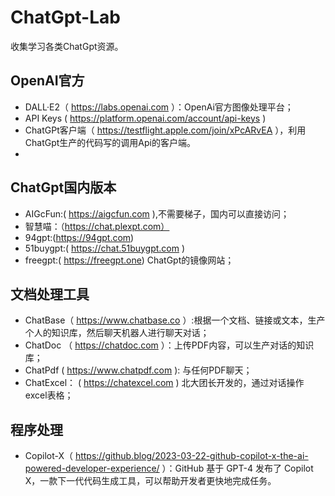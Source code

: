 # ChatGpt-Lab

收集学习各类ChatGpt资源。

## OpenAI官方

- DALL·E2（ https://labs.openai.com  ）：OpenAi官方图像处理平台；
- API Keys ( https://platform.openai.com/account/api-keys )
- ChatGPt客户端（ https://testflight.apple.com/join/xPcARvEA ），利用ChatGpt生产的代码写的调用Api的客户端。
- 

## ChatGpt国内版本

- AIGcFun:( https://aigcfun.com  ),不需要梯子，国内可以直接访问；
- 智慧喵：（https://chat.plexpt.com）
- 94gpt:(https://94gpt.com)
- 51buygpt:( https://chat.51buygpt.com )
- freegpt:( https://freegpt.one) ChatGpt的镜像网站；



## 文档处理工具

- ChatBase（ https://www.chatbase.co  ）:根据一个文档、链接或文本，生产个人的知识库，然后聊天机器人进行聊天对话；
- ChatDoc （ https://chatdoc.com ）：上传PDF内容，可以生产对话的知识库；
- ChatPdf ( https://www.chatpdf.com ): 与任何PDF聊天；
- ChatExcel： ( https://chatexcel.com ) 北大团长开发的，通过对话操作excel表格；



## 程序处理

- Copilot-X（ https://github.blog/2023-03-22-github-copilot-x-the-ai-powered-developer-experience/ ）：GitHub 基于 GPT-4 发布了 Copilot X，一款下一代代码生成工具，可以帮助开发者更快地完成任务。


